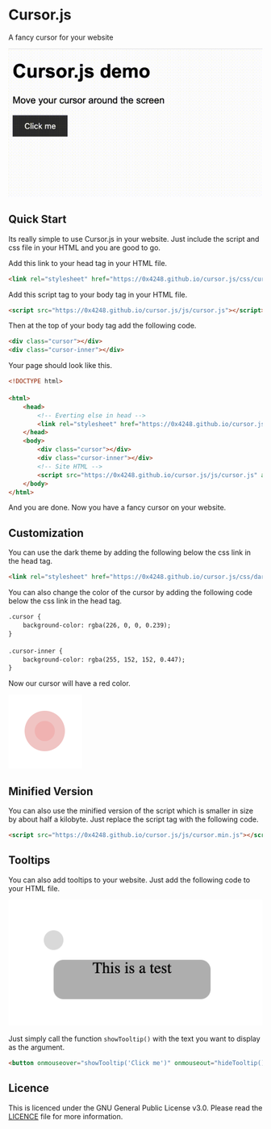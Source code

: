 # Cursor.js

A fancy cursor for your website

![Cursor.js Demo](doc/demo.gif)

## Quick Start

Its really simple to use Cursor.js in your website. Just include the script and css file in your HTML and you are good to go.

Add this link to your head tag in your HTML file.
```html
<link rel="stylesheet" href="https://0x4248.github.io/cursor.js/css/cursor.css">
```

Add this script tag to your body tag in your HTML file.
```html
<script src="https://0x4248.github.io/cursor.js/js/cursor.js"></script>
```

Then at the top of your body tag add the following code.
```html
<div class="cursor"></div>  
<div class="cursor-inner"></div>
```

Your page should look like this.

```html
<!DOCTYPE html>

<html>
    <head>
        <!-- Everting else in head -->
        <link rel="stylesheet" href="https://0x4248.github.io/cursor.js/css/cursor.css">
    </head>
    <body>
        <div class="cursor"></div>  
        <div class="cursor-inner"></div>    
        <!-- Site HTML -->
        <script src="https://0x4248.github.io/cursor.js/js/cursor.js" async defer></script>
    </body>
</html>
```

And you are done. Now you have a fancy cursor on your website.

## Customization

You can use the dark theme by adding the following below the css link in the head tag.
```html
<link rel="stylesheet" href="https://0x4248.github.io/cursor.js/css/dark_mode.css">
```

You can also change the color of the cursor by adding the following code below the css link in the head tag.
```html
.cursor {
    background-color: rgba(226, 0, 0, 0.239);
}

.cursor-inner {
    background-color: rgba(255, 152, 152, 0.447);
}
```

Now our cursor will have a red color.

![Cursor.js Red](doc/red.png)

## Minified Version

You can also use the minified version of the script which is smaller in size by about half a kilobyte. Just replace the script tag with the following code.

```html
<script src="https://0x4248.github.io/cursor.js/js/cursor.min.js"></script>
```

## Tooltips

You can also add tooltips to your website. Just add the following code to your HTML file.

![tooltip](doc/tooltip.png)

Just simply call the function `showTooltip()` with the text you want to display as the argument.

```html
<button onmouseover="showTooltip('Click me')" onmouseout="hideTooltip()">Hover me</button>
```

## Licence

This is licenced under the GNU General Public License v3.0. Please read the [LICENCE](LICENCE) file for more information.